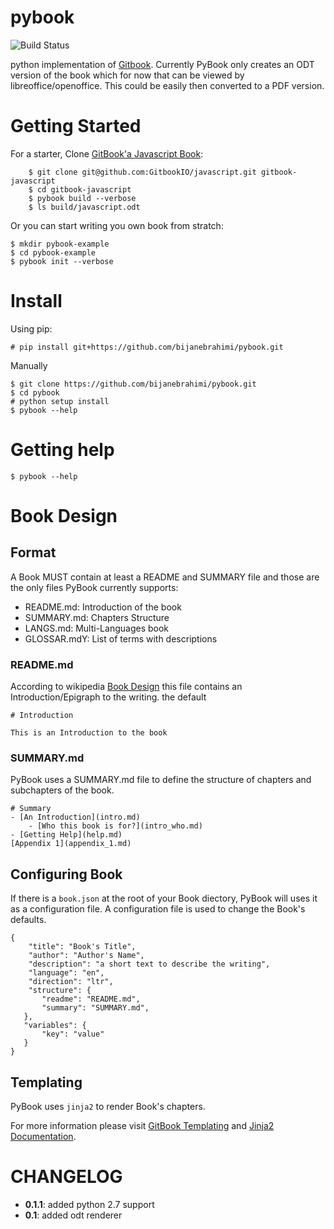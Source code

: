 # pybook
![Build Status](https://travis-ci.org/bijanebrahimi/pybook.svg?branch=development)

python implementation of [Gitbook](https://github.com/gitbookio/gitbook). Currently PyBook only creates an ODT version of the book which for now that can be viewed by libreoffice/openoffice. This could be easily then converted to a PDF version.

# Getting Started
For a starter, Clone [GitBook'a Javascript Book](htpps://github.com/GitbookIO/javascript):

```
    $ git clone git@github.com:GitbookIO/javascript.git gitbook-javascript
    $ cd gitbook-javascript
    $ pybook build --verbose
    $ ls build/javascript.odt
```

Or you can start writing you own book from stratch:

```
$ mkdir pybook-example
$ cd pybook-example
$ pybook init --verbose
```

# Install
Using pip:

```
# pip install git+https://github.com/bijanebrahimi/pybook.git
```

Manually

```
$ git clone https://github.com/bijanebrahimi/pybook.git
$ cd pybook
# python setup install
$ pybook --help
```

# Getting help

```
$ pybook --help
```

# Book Design
## Format
A Book MUST contain at least a README and SUMMARY file and those are the only files PyBook currently supports:
- README.md: Introduction of the book
- SUMMARY.md: Chapters Structure
- LANGS.md: Multi-Languages book
- GLOSSAR.mdY: List of terms with descriptions

### README.md
According to wikipedia [Book Design](https://en.wikipedia.org/wiki/Book_design) this file contains an Introduction/Epigraph to the writing. the default

```
# Introduction

This is an Introduction to the book
```

### SUMMARY.md
PyBook uses a SUMMARY.md file to define the structure of chapters and subchapters of the book.

```
# Summary
- [An Introduction](intro.md)
    - [Who this book is for?](intro_who.md)
- [Getting Help](help.md)
[Appendix 1](appendix_1.md)
```

## Configuring Book
If there is a `book.json` at the root of your Book diectory, PyBook will uses it as a configuration file. A configuration file is used to change the Book's defaults.

```
{
    "title": "Book's Title",
    "author": "Author's Name",
    "description": "a short text to describe the writing",
    "language": "en",
    "direction": "ltr",
    "structure": {
       "readme": "README.md",
       "summary": "SUMMARY.md",
   },
   "variables": {
       "key": "value"
   }
}
```

## Templating
PyBook uses `jinja2` to render Book's chapters.

For more information please visit [GitBook Templating](http://help.gitbook.com/format/templating.html) and [Jinja2 Documentation](http://jinja.pocoo.org/).

# CHANGELOG
- **0.1.1**: added python 2.7 support
- **0.1**: added odt renderer
